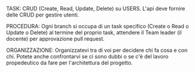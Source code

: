 TASK:
CRUD (Create, Read, Update, Delete) su USERS.
L'api deve fornire delle CRUD per gestire utenti.

PROCEDURA:
Ogni branch si occupa di un task specifico (Create o Read o Update o Delete)
al termine del proprio task, attendere il Team leader (il docente) per approvazione pull request.

ORGANIZZAZIONE:
Organizzatevi tra di voi per decidere chi fa cosa e con chi.
Potete anche confrontarvi se ci sono dubbi o se c'è del lavoro propedeutico da fare per l'architettura
del progetto.